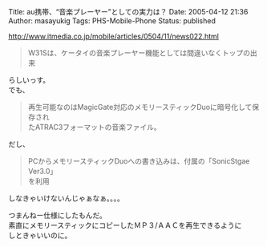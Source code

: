 Title: au携帯、“音楽プレーヤー”としての実力は？
Date: 2005-04-12 21:36
Author: masayukig
Tags: PHS-Mobile-Phone
Status: published

<http://www.itmedia.co.jp/mobile/articles/0504/11/news022.html>

> W31Sは、ケータイの音楽プレーヤー機能としては間違いなくトップの出来

らしいっす。  
でも、

> 再生可能なのはMagicGate対応のメモリースティックDuoに暗号化して保存され  
> たATRAC3フォーマットの音楽ファイル。

だし、

> PCからメモリースティックDuoへの書き込みは、付属の「SonicStgae
> Ver3.0」  
> を利用

しなきゃいけないんじゃぁなぁ。。。。

つまんねー仕様にしたもんだ。  
素直にメモリースティックにコピーしたＭＰ３/ＡＡＣを再生できるように  
しときゃいいのに。
